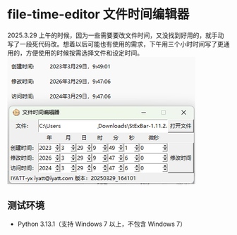 # file-time-editor 文件时间编辑器

2025.3.29
上午的时候，因为一些需要要改文件时间，又没找到好用的，就手动写了一段死代码改。想着以后可能也有使用的需求，下午用三个小时时间写了更通用的，方便使用的时候按需选择文件和设定时间。  
![alt text](doc/img/image1.png)

## 测试环境

* Python 3.13.1（支持 Windows 7 以上，不包含 Windows 7）